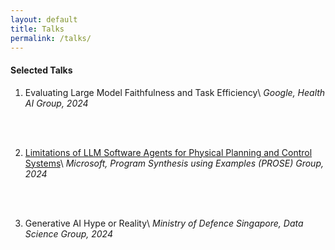 ```yaml
---
layout: default 
title: Talks
permalink: /talks/
---
```


#### **Selected Talks**

1. Evaluating Large Model Faithfulness and Task Efficiency\\
*Google, Health AI Group, 2024*
<br>
<br>

2. [Limitations of LLM Software Agents for Physical Planning and Control Systems](/assets/LimitationsOfSourceCodeAgents_SSIA.pdf)\\
*Microsoft, Program Synthesis using Examples (PROSE) Group, 2024*
<br>
<br>

3. Generative AI Hype or Reality\\
*Ministry of Defence Singapore, Data Science Group, 2024*
